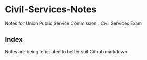 # Civil-Services-Notes

Notes for Union Public Service Commission : Civil Services Exam

## Index

Notes are being templated to better suit Github markdown.
